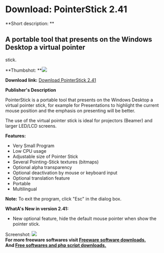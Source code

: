 # Download: PointerStick 2.41

**Short description: **

## A portable tool that presents on the Windows Desktop a virtual pointer
stick.

  
**Thumbshot: **![](http://www.freewarefiles.com/screenshot/pointerstick_md.jpg)   
  
**Download link:** [Download PointerStick 2.41](http://freesoftwares.boysofts.com/PointerStick_program_73033.html)  
  

**Publisher's Description**  
  

PointerStick is a portable tool that presents on the Windows Desktop a virtual
pointer stick, for example for Presentations to highlight the current mouse
position and the emphasis on presenting will be better.

The use of the virtual pointer stick is ideal for projectors (Beamer) and
larger LED/LCD screens.

**Features:**

  * Very Small Program 
  * Low CPU usage 
  * Adjustable size of Pointer Stick 
  * Several Pointing-Stick textures (bitmaps) 
  * Optional alpha transparency 
  * Optional deactivation by mouse or keyboard input 
  * Optional translation feature 
  * Portable 
  * Multilingual 

**Note:** To exit the program, click "Esc" in the dialog box.

**WhatA's New in version 2.41:**

  * New optional feature, hide the default mouse pointer when show the pointer stick. 

  
  
Screenshot: ![](http://www.freewarefiles.com/screenshot/pointerstick.jpg)  
**For more freeware softwares visit [Freeware software downloads.](http://freesoftwares.boysofts.com/)**   
**And [Free softwares and php script downloads.](http://www.boysofts.com/)**

